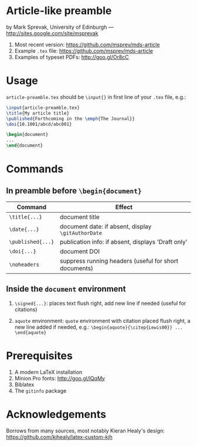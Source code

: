 # Article-like preamble  

by Mark Sprevak, University of Edinburgh — <http://sites.google.com/site/msprevak>

1. Most recent version: <https://github.com/msprev/mds-article>
2. Example `.tex` file: <https://github.com/msprev/mds-article>
3. Examples of typeset PDFs: <http://goo.gl/Or8cC>  

# Usage

`article-preamble.tex` should be `\input{}` in first line of your `.tex` file, e.g.:

```latex
\input{article-preamble.tex} 
\title{My article title}
\published{Forthcoming in the \emph{The Journal}}
\doi{10.1001/abcd/abc001}

\begin{document}
...
\end{document}
```

# Commands

## In preamble before `\begin{document}`

| Command           | Effect                                                 |
| ----------------- | ------------------------------------------------------ |
| `\title{...}`     | document title                                         |
| `\date{...}`      | document date: if absent, display `\gitAuthorDate`     |
| `\published{...}` | publication info: if absent, displays 'Draft only'     |
| `\doi{...}`       | document DOI                                           |
| `\noheaders`      | suppress running headers (useful for short documents)  |

## Inside the `document` environment

1. `\signed{...}`: places text flush right, add new line if needed (useful for citations)

2. `aquote` environment: `quote` environment with citation placed flush right, a new line added if needed, e.g.: `\begin{aquote}{\citep{Lewis00}} ... \end{aquote}`

# Prerequisites

1. A modern LaTeX installation
2. Minion Pro fonts: <http://goo.gl/lQqMy>
3. Biblatex
4. The `gitinfo` package

# Acknowledgements

Borrows from many sources, most notably Kieran Healy's design:
<https://github.com/kjhealy/latex-custom-kjh>
